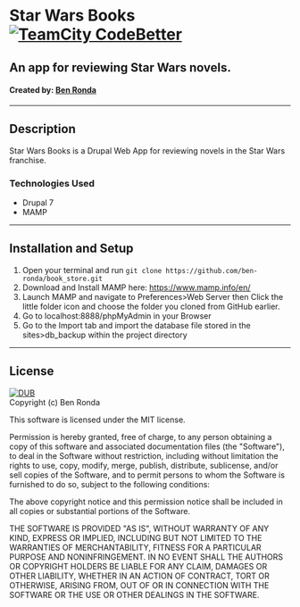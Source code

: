 # Star Wars Books [![TeamCity CodeBetter](https://img.shields.io/teamcity/codebetter/bt428.svg?maxAge=2592000)]()

## An app for reviewing Star Wars novels.
#### Created by: [Ben Ronda](https://github.com/ben-ronda)
***
## Description

Star Wars Books is a  Drupal Web App for reviewing novels in the Star Wars franchise.

### Technologies Used
* Drupal 7
* MAMP  

***
## Installation and Setup

1. Open your terminal and run `git clone https://github.com/ben-ronda/book_store.git`  
2. Download and Install MAMP here: https://www.mamp.info/en/  
3. Launch MAMP and navigate to Preferences>Web Server then Click the little folder icon and choose the folder you cloned from GitHub earlier.  
4. Go to localhost:8888/phpMyAdmin in your Browser
5. Go to the Import tab and import the database file stored in the sites>db_backup within the project directory

***
## License
[![DUB](https://img.shields.io/dub/l/vibe-d.svg?maxAge=2592000)]()  
Copyright (c) Ben Ronda

This software is licensed under the MIT license.

Permission is hereby granted, free of charge, to any person obtaining a copy of this software and associated documentation files (the "Software"), to deal in the Software without restriction, including without limitation the rights to use, copy, modify, merge, publish, distribute, sublicense, and/or sell copies of the Software, and to permit persons to whom the Software is furnished to do so, subject to the following conditions:

The above copyright notice and this permission notice shall be included in all copies or substantial portions of the Software.

THE SOFTWARE IS PROVIDED "AS IS", WITHOUT WARRANTY OF ANY KIND, EXPRESS OR IMPLIED, INCLUDING BUT NOT LIMITED TO THE WARRANTIES OF MERCHANTABILITY, FITNESS FOR A PARTICULAR PURPOSE AND NONINFRINGEMENT. IN NO EVENT SHALL THE AUTHORS OR COPYRIGHT HOLDERS BE LIABLE FOR ANY CLAIM, DAMAGES OR OTHER LIABILITY, WHETHER IN AN ACTION OF CONTRACT, TORT OR OTHERWISE, ARISING FROM, OUT OF OR IN CONNECTION WITH THE SOFTWARE OR THE USE OR OTHER DEALINGS IN THE SOFTWARE.

